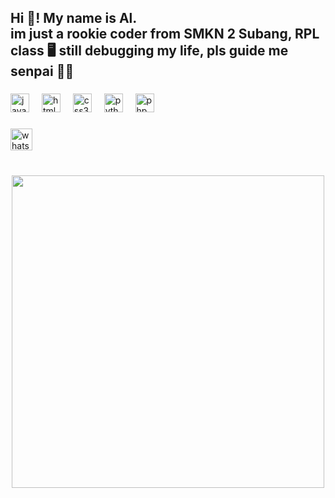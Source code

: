 <h2 align="left">Hi 👋! My name is Al.<br>im just a rookie coder from SMKN 2 Subang, RPL class 🖥️ still debugging my life, pls guide me senpai 🙏😹</h2>

###

<div align="left">
  <img src="https://cdn.jsdelivr.net/gh/devicons/devicon/icons/javascript/javascript-original.svg" height="30" alt="javascript logo"  />
  <img width="12" />
  <img src="https://cdn.jsdelivr.net/gh/devicons/devicon/icons/html5/html5-original.svg" height="30" alt="html5 logo"  />
  <img width="12" />
  <img src="https://cdn.jsdelivr.net/gh/devicons/devicon/icons/css3/css3-original.svg" height="30" alt="css3 logo"  />
  <img width="12" />
  <img src="https://cdn.jsdelivr.net/gh/devicons/devicon/icons/python/python-original.svg" height="30" alt="python logo"  />
  <img width="12" />
  <img src="https://cdn.jsdelivr.net/gh/devicons/devicon/icons/php/php-original.svg" height="30" alt="php logo"  />
</div>

###

<div align="left">
  <a href="https://Wa.me/6285134394748" target="_blank">
    <img src="https://img.shields.io/static/v1?message=Whatsapp&logo=whatsapp&label=&color=25D366&logoColor=white&labelColor=&style=for-the-badge" height="35" alt="whatsapp logo"  />
  </a>
</div>

###

<br clear="both">

<div align="center">
  <img height="500" src="https://media4.giphy.com/media/v1.Y2lkPTc5MGI3NjExeWtrNmZ0cjRmaXlocGp0YTFsdDRwanYydG94aGh5ZmVoODJ3N21tZyZlcD12MV9pbnRlcm5hbF9naWZfYnlfaWQmY3Q9Zw/EM76SUKIS2pt5EhB01/giphy.gif"  />
</div>

###
